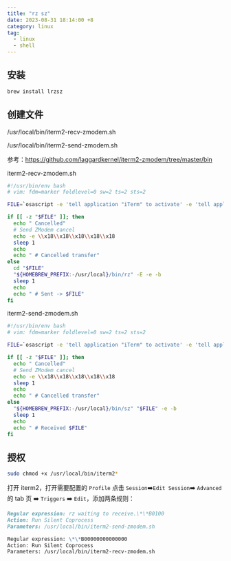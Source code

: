 ```yaml
---
title: "rz sz"
date: 2023-08-31 18:14:00 +8
category: linux
tag:
  - linux
  - shell
---
```


## 安装

```sh
brew install lrzsz
```

## 创建文件

/usr/local/bin/iterm2-recv-zmodem.sh

/usr/local/bin/iterm2-send-zmodem.sh

参考：https://github.com/laggardkernel/iterm2-zmodem/tree/master/bin

iterm2-recv-zmodem.sh

```bash
#!/usr/bin/env bash
# vim: fdm=marker foldlevel=0 sw=2 ts=2 sts=2

FILE=`osascript -e 'tell application "iTerm" to activate' -e 'tell application "iTerm" to set thefile to choose folder with prompt "Choose a folder to place received files in"' -e "do shell script (\"echo \"&(quoted form of POSIX path of thefile as Unicode text)&\"\")"`

if [[ -z "$FILE" ]]; then
  echo " Cancelled"
  # Send ZModem cancel
  echo -e \\x18\\x18\\x18\\x18\\x18
  sleep 1
  echo
  echo " # Cancelled transfer"
else
  cd "$FILE"
  "${HOMEBREW_PREFIX:-/usr/local}/bin/rz" -E -e -b
  sleep 1
  echo
  echo " # Sent -> $FILE"
fi
```

iterm2-send-zmodem.sh

```sh
#!/usr/bin/env bash
# vim: fdm=marker foldlevel=0 sw=2 ts=2 sts=2

FILE=`osascript -e 'tell application "iTerm" to activate' -e 'tell application "iTerm" to set thefile to choose file with prompt "Choose a file to send"' -e "do shell script (\"echo \"&(quoted form of POSIX path of thefile as Unicode text)&\"\")"`

if [[ -z "$FILE" ]]; then
  echo " Cancelled"
  # Send ZModem cancel
  echo -e \\x18\\x18\\x18\\x18\\x18
  sleep 1
  echo
  echo " # Cancelled transfer"
else
  "${HOMEBREW_PREFIX:-/usr/local}/bin/sz" "$FILE" -e -b
  sleep 1
  echo
  echo " # Received $FILE"
fi
```

## 授权

```sh
sudo chmod +x /usr/local/bin/iterm2*
```

打开 iterm2，打开需要配置的 `Profile` 点击 `Session`➡️`Edit Session`➡️ `Advanced` 的 tab 页 ➡️ `Triggers` ➡️ `Edit`，添加两条规则：

```markdown
Regular expression: rz waiting to receive.\*\*B0100
Action: Run Silent Coprocess
Parameters: /usr/local/bin/iterm2-send-zmodem.sh

Regular expression: \*\*B00000000000000
Action: Run Silent Coprocess
Parameters: /usr/local/bin/iterm2-recv-zmodem.sh
```
